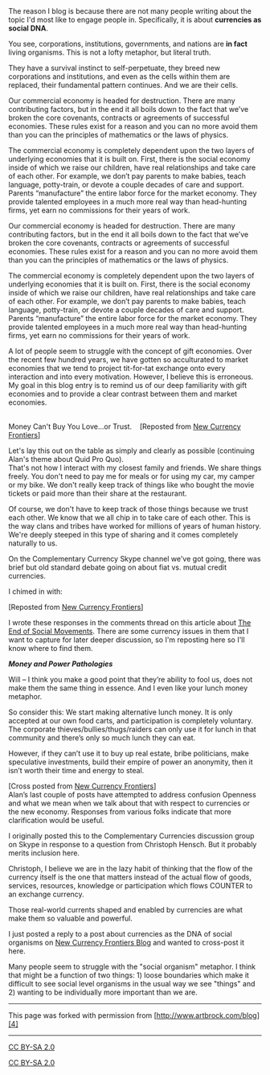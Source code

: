 

 

The reason I blog is because there are not many people writing about the topic 
I'd most like to engage people in. Specifically, it is about **currencies as 
social DNA**.

You see, corporations, institutions, governments, and nations are **in fact** 
living organisms. This is not a lofty metaphor, but literal truth.

They have a survival instinct to self-perpetuate, they breed new corporations 
and institutions, and even as the cells within them are replaced, their fundamental 
pattern continues. And we are their cells.

Our commercial economy is headed for destruction. There are many contributing 
factors, but in the end it all boils down to the fact that we’ve broken the 
core covenants, contracts or agreements of successful economies. These rules 
exist for a reason and you can no more avoid them than you can the principles 
of mathematics or the laws of physics.

The commercial economy is completely dependent upon the two layers of underlying 
economies that it is built on. First, there is the social economy inside of 
which we raise our children, have real relationships and take care of each 
other. For example, we don’t pay parents to make babies, teach language, potty-train, 
or devote a couple decades of care and support. Parents “manufacture” the entire 
labor force for the market economy. They provide talented employees in a much 
more real way than head-hunting firms, yet earn no commissions for their years 
of work.

Our commercial economy is headed for destruction. There are many contributing 
factors, but in the end it all boils down to the fact that we’ve broken the 
core covenants, contracts or agreements of successful economies. These rules 
exist for a reason and you can no more avoid them than you can the principles 
of mathematics or the laws of physics.

The commercial economy is completely dependent upon the two layers of underlying 
economies that it is built on. First, there is the social economy inside of 
which we raise our children, have real relationships and take care of each 
other. For example, we don’t pay parents to make babies, teach language, potty-train, 
or devote a couple decades of care and support. Parents “manufacture” the entire 
labor force for the market economy. They provide talented employees in a much 
more real way than head-hunting firms, yet earn no commissions for their years 
of work.

A lot of people seem to struggle with the concept of gift economies. Over the recent few hundred years, we have gotten so acculturated to market economies that we tend to project tit-for-tat exchange onto every interaction and into every motivation. However, I believe this is erroneous. My goal in this blog entry is to remind us of our deep familiarity with gift economies and to provide a clear contrast between them and market economies.  
 

Money Can't Buy You Love...or Trust.    [Reposted from [New Currency Frontiers][1]]  
  
  
 Let's lay this out on the table as simply and clearly as possible (continuing Alan's theme about Quid Pro Quo).  
 That's not how I interact with my closest family and friends. We share things freely. You don't need to pay me for meals or for using my car, my camper or my bike. We don't really keep track of things like who bought the movie tickets or paid more than their share at the restaurant.  
  
 Of course, we don't have to keep track of those things because we trust each other. We know that we all chip in to take care of each other. This is the way clans and tribes have worked for millions of years of human history. We're deeply steeped in this type of sharing and it comes completely naturally to us.  

On the Complementary Currency Skype channel we've got going, there was brief but old standard debate going on about fiat vs. mutual credit currencies.  
  
I chimed in with:

[Reposted from [New Currency Frontiers][2]]

  
 I wrote these responses in the comments thread on this article about [The End of Social Movements][3]. There are some currency issues in them that I want to capture for later deeper discussion, so I'm reposting here so I'll know where to find them.

  
_**Money and Power Pathologies**_  
  
 Will – I think you make a good point that they’re ability to fool us, does not make them the same thing in essence. And I even like your lunch money metaphor.  
  
 So consider this: We start making alternative lunch money. It is only accepted at our own food carts, and participation is completely voluntary. The corporate thieves/bullies/thugs/raiders can only use it for lunch in that community and there’s only so much lunch they can eat.  
  
 However, if they can’t use it to buy up real estate, bribe politicians, make speculative investments, build their empire of power an anonymity, then it isn’t worth their time and energy to steal.  

[Cross posted from [New Currency Frontiers][1]]  
 Alan’s last couple of posts have attempted to address confusion Openness and what we mean when we talk about that with respect to currencies or the new economy. Responses from various folks indicate that more clarification would be useful.

I originally posted this to the Complementary Currencies discussion group on 
Skype in response to a question from Christoph Hensch. But it probably merits 
inclusion here.

Christoph, I believe we are in the lazy habit of thinking that the flow of 
the currency itself is the one that matters instead of the actual flow of goods, 
services, resources, knowledge or participation which flows COUNTER to an exchange 
currency.

Those real-world currents shaped and enabled by currencies are what make them 
so valuable and powerful.

I just posted a reply to a post about currencies as the DNA of social organisms 
on [New Currency Frontiers Blog][1] and wanted to cross-post it here.

Many people seem to struggle with the "social organism" metaphor. I think that 
might be a function of two things: 1) loose boundaries which make it difficult 
to see social level organisms in the usual way we see "things" and 2) wanting 
to be individually more important than we are.

----

This page was forked with permission from [http://www.artbrock.com/blog][4]

----

[CC BY-SA 2.0][5]

[CC BY-SA 2.0][5]

[1]: http://blog.newcurrencyfrontiers.com/
[2]: http://blog.newcurrencyfrontiers.com/search?updated-min=2009-01-01T00%3A00%3A00-08%3A00&updated-max=2010-01-01T00%3A00%3A00-08%3A00&max-results=44
[3]: http://www.arthurmag.com/2009/08/15/an-end-to-movements-by-douglas-rushkoff/
[4]: http://www.artbrock.com/blog
[5]: http://creativecommons.org/licenses/by-sa/2.0/